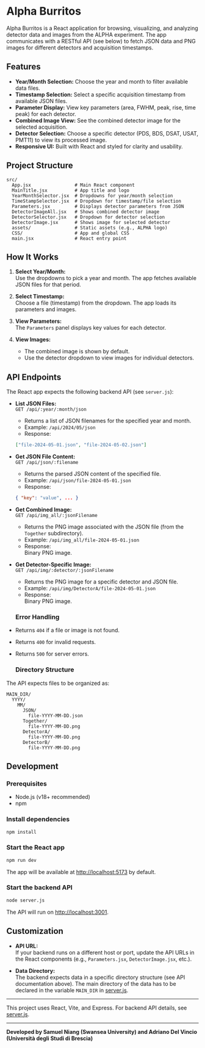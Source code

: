 # Alpha Burritos

Alpha Burritos is a React application for browsing, visualizing, and analyzing detector data and images from the ALPHA experiment. The app communicates with a RESTful API (see below) to fetch JSON data and PNG images for different detectors and acquisition timestamps.

## Features

- **Year/Month Selection:** Choose the year and month to filter available data files.
- **Timestamp Selection:** Select a specific acquisition timestamp from available JSON files.
- **Parameter Display:** View key parameters (area, FWHM, peak, rise, time peak) for each detector.
- **Combined Image View:** See the combined detector image for the selected acquisition.
- **Detector Selection:** Choose a specific detector (PDS, BDS, DSAT, USAT, PMT11) to view its processed image.
- **Responsive UI:** Built with React and styled for clarity and usability.

## Project Structure

```
src/
  App.jsx                # Main React component
  MainTitle.jsx          # App title and logo
  YearMonthSelector.jsx  # Dropdowns for year/month selection
  TimeStampSelector.jsx  # Dropdown for timestamp/file selection
  Parameters.jsx         # Displays detector parameters from JSON
  DetectorImageAll.jsx   # Shows combined detector image
  DetectorSelector.jsx   # Dropdown for detector selection
  DetectorImage.jsx      # Shows image for selected detector
  assets/                # Static assets (e.g., ALPHA logo)
  CSS/                   # App and global CSS
  main.jsx               # React entry point
```

## How It Works

1. **Select Year/Month:**  
   Use the dropdowns to pick a year and month. The app fetches available JSON files for that period.

2. **Select Timestamp:**  
   Choose a file (timestamp) from the dropdown. The app loads its parameters and images.

3. **View Parameters:**  
   The `Parameters` panel displays key values for each detector.

4. **View Images:**  
   - The combined image is shown by default.
   - Use the detector dropdown to view images for individual detectors.

## API Endpoints

The React app expects the following backend API (see `server.js`):

- **List JSON Files:**  
  `GET /api/:year/:month/json`  
  - Returns a list of JSON filenames for the specified year and month.
  - Example: `/api/2024/05/json`
  - Response:
  ```json
  ["file-2024-05-01.json", "file-2024-05-02.json"]
  ```
  

- **Get JSON File Content:**  
    `GET /api/json/:filename`  
    - Returns the parsed JSON content of the specified file.
    - Example: `/api/json/file-2024-05-01.json`
    - Response:
    ```json
    { "key": "value", ... }
    ```

- **Get Combined Image:**  
    `GET /api/img_all/:jsonFilename`  
    - Returns the PNG image associated with the JSON file (from the `Together` subdirectory).
    - Example: `/api/img_all/file-2024-05-01.json`
    - Response:  
    Binary PNG image.

- **Get Detector-Specific Image:**  
    `GET /api/img/:detector/:jsonFilename`  
    - Returns the PNG image for a specific detector and JSON file.
    - Example: `/api/img/DetectorA/file-2024-05-01.json`
    - Response:  
    Binary PNG image.

  ### Error Handling

- Returns `404` if a file or image is not found.
- Returns `400` for invalid requests.
- Returns `500` for server errors.

  ### Directory Structure

The API expects files to be organized as:
```
MAIN_DIR/
  YYYY/
    MM/
      JSON/
        file-YYYY-MM-DD.json
      Together/
        file-YYYY-MM-DD.png
      DetectorA/
        file-YYYY-MM-DD.png
      DetectorB/
        file-YYYY-MM-DD.png
```

## Development

### Prerequisites

- Node.js (v18+ recommended)
- npm

### Install dependencies

```bash
npm install
```

### Start the React app

```bash
npm run dev
```

The app will be available at [http://localhost:5173](http://localhost:5173) by default.

### Start the backend API

```bash
node server.js
```

The API will run on [http://localhost:3001](http://localhost:3001).

## Customization

- **API URL:**  
  If your backend runs on a different host or port, update the API URLs in the React components (e.g., `Parameters.jsx`, `DetectorImage.jsx`, etc.).

- **Data Directory:**  
  The backend expects data in a specific directory structure (see API documentation above).
  The main directory of the data has to be declared in the variable `MAIN_DIR` in [server.js](server.js).

---
This project uses React, Vite, and Express. For backend API details, see [server.js](server.js).

---
**Developed by Samuel Niang (Swansea University) and Adriano Del Vincio (Università degli Studi di Brescia)**